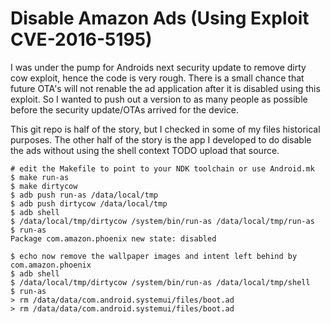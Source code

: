 # Disable Amazon Ads (Using Exploit CVE-2016-5195)

I was under the pump for Androids next security update to remove dirty cow exploit, hence the code is very rough.
There is a small chance that future OTA's will not renable the ad application after it is disabled using this exploit.
So I wanted to push out a version to as many people as possible before the security update/OTAs arrived for the device.

This git repo is half of the story, but I checked in some of my files historical purposes.
The other half of the story is the app I developed to do disable the ads without using the shell context
TODO upload that source. 

```
# edit the Makefile to point to your NDK toolchain or use Android.mk
$ make run-as
$ make dirtycow
$ adb push run-as /data/local/tmp
$ adb push dirtycow /data/local/tmp
$ adb shell
$ /data/local/tmp/dirtycow /system/bin/run-as /data/local/tmp/run-as
$ run-as
Package com.amazon.phoenix new state: disabled

$ echo now remove the wallpaper images and intent left behind by com.amazon.phoenix
$ adb shell
$ /data/local/tmp/dirtycow /system/bin/run-as /data/local/tmp/shell
$ run-as
> rm /data/data/com.android.systemui/files/boot.ad
> rm /data/data/com.android.systemui/files/boot.ad
```


